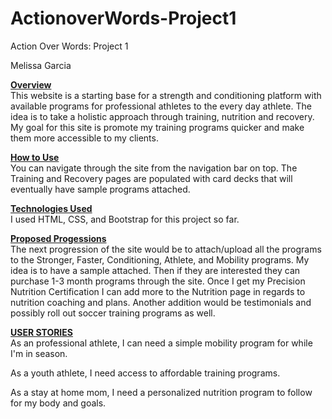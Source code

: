 # ActionoverWords-Project1

Action Over Words: Project 1

Melissa Garcia

<strong><u>Overview</u></strong><br>
This website is a starting base for a strength and conditioning platform with available programs for professional athletes to the every day athlete. The idea is to take a holistic approach through training, nutrition and recovery. My goal for this site is promote my training programs quicker and make them more accessible to my clients.

<strong><u>How to Use</u></strong><br>
You can navigate through the site from the navigation bar on top. The Training and Recovery pages are populated with card decks that will eventually have sample programs attached.  

<strong><u> Technologies Used</u></strong><br>
I used HTML, CSS, and Bootstrap for this project so far.

<strong><u>Proposed Progessions</u></strong><br>
The next progression of the site would be to attach/upload all the programs to the Stronger, Faster, Conditioning, Athlete, and Mobility programs. My idea is to have a sample attached. Then if they are interested they can purchase 1-3 month programs through the site. Once I get my Precision Nutrition Certification I can add more to the Nutrition page in regards to nutrition coaching and plans. Another addition would be testimonials and possibly roll out soccer training programs as well.

<strong><u>USER STORIES</u></strong><br>
As an professional athlete, I can need a simple mobility program for while I'm in season.

As a youth athlete, I need access to affordable training programs.

As a stay at home mom, I need a personalized nutrition program to follow for my body and goals.